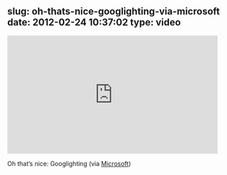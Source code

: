 slug: oh-thats-nice-googlighting-via-microsoft
date: 2012-02-24 10:37:02
type: video
---

<iframe width="480" height="270" src="http://www.youtube.com/embed/k4EbCkotKPU?fs=1&feature=oembed" frameborder="0" allowfullscreen></iframe>

Oh that’s nice: Googlighting (via [Microsoft](http://www.youtube.com/watch?v=k4EbCkotKPU))
